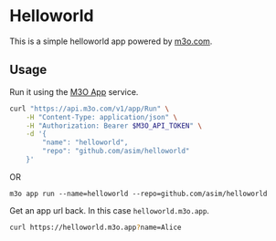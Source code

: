 # Helloworld

This is a simple helloworld app powered by [m3o.com](https://m3o.com).

## Usage

Run it using the [M3O App](https://m3o.com/app) service.

```bash
curl "https://api.m3o.com/v1/app/Run" \
    -H "Content-Type: application/json" \
    -H "Authorization: Bearer $M3O_API_TOKEN" \
    -d '{
        "name": "helloworld",
        "repo": "github.com/asim/helloworld"
    }'
```

OR

```
m3o app run --name=helloworld --repo=github.com/asim/helloworld
```

Get an app url back. In this case `helloworld.m3o.app`.

```bash
curl https://helloworld.m3o.app?name=Alice
```
